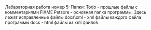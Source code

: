 Лабараторная работа номер 5:
Папки:
  Todo - прошлые файлы с комментариями FIXME
  Petsore - основная папка программы. Здесь лежат исправленные файлы
  docs\xml - xml файлы каждого файла программы
  docs - html файлы из xml файлов
